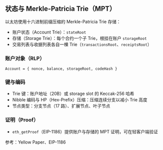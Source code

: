 ## 状态与 Merkle-Patricia Trie（MPT）

以太坊使用十六进制前缀压缩的 Merkle-Patricia Trie 存储：

- 账户状态（Account Trie）：`stateRoot`
- 存储（Storage Trie）：每个合约一个子 Trie，根挂在账户 `storageRoot`
- 交易列表与收据列表各自一棵 Trie（`transactionsRoot`、`receiptsRoot`）

### 账户对象（RLP）

`Account = { nonce, balance, storageRoot, codeHash }`

### 键与编码

- Trie 键：账户地址（20B）或 storage slot 的 Keccak-256 哈希
- Nibble 编码与 HP（Hex-Prefix）压缩：压缩连续分支以减小 Trie 高度
- 节点类型：分支节点（17 路）、扩展节点、叶子节点

### 证明（Proof）

- `eth_getProof`（EIP-1186）提供账户与存储的 MPT 证明，可在轻客户端验证

参考：Yellow Paper、EIP-1186

